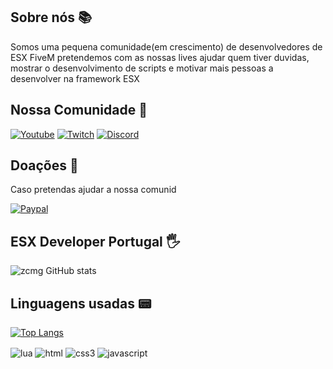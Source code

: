 ## Sobre nós 📚

Somos uma pequena comunidade(em crescimento) de desenvolvedores de ESX FiveM pretendemos com as nossas lives ajudar quem tiver duvidas, mostrar o desenvolvimento de scripts e motivar mais pessoas a desenvolver na framework ESX

## Nossa Comunidade 🔗

[![Youtube](https://img.shields.io/badge/YouTube-FF0000?style=for-the-badge&logo=youtube&logoColor=white)](https://www.youtube.com/channel/UCrrjbyHC6KZqtO-M5C1PhSQ)
[![Twitch](https://img.shields.io/badge/Twitch-9146FF?style=for-the-badge&logo=twitch&logoColor=white)](https://www.twitch.tv/esx_developer_pt/)
[![Discord](https://img.shields.io/badge/Discord-5865F2?style=for-the-badge&logo=discord&logoColor=white)](https://discord.gg/Qt5WraEMxf)

## Doações 💸

Caso pretendas ajudar a nossa comunid

[![Paypal](https://img.shields.io/badge/Paypal-00457C?style=for-the-badge&logo=paypal&logoColor=white)](https://www.paypal.com/paypalme/esxdeveloperpt)

## ESX Developer Portugal 🖐️


![zcmg GitHub stats](https://github-readme-stats.vercel.app/api?username=zcmg&show_icons=true&theme=dracula&count_private=true)



## Linguagens usadas 📟

[![Top Langs](https://github-readme-stats.vercel.app/api/top-langs/?username=zcmg&layout=compact)](https://github.com/anuraghazra/github-readme-stats)
<br/>

<div style="display: inline_block">
  <img align="center" alt="lua" src="https://img.shields.io/badge/Lua-2C2D72?style=for-the-badge&logo=lua&logoColor=white" />
  <img align="center" alt="html" src="https://img.shields.io/badge/HTML5-E34F26?style=for-the-badge&logo=html5&logoColor=white" />
  <img align="center" alt="css3" src="https://img.shields.io/badge/CSS3-1572B6?style=for-the-badge&logo=css3&logoColor=white" />
  <img align="center" alt="javascript" src="https://img.shields.io/badge/JavaScript-F7DF1E?style=for-the-badge&logo=JavaScript&logoColor=black" />
</div><br/>



